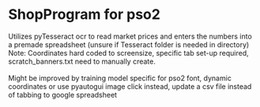 # ShopProgram for pso2
Utilizes pyTesseract ocr to read market prices and enters the numbers into a premade spreadsheet (unsure if Tesseract folder is needed in directory)\
Note: Coordinates hard coded to screensize, specific tab set-up required, scratch_banners.txt need to manually create.\
\
Might be improved by training model specific for pso2 font, dynamic coordinates or use pyautogui image click instead, update a csv file instead of tabbing to google spreadsheet
